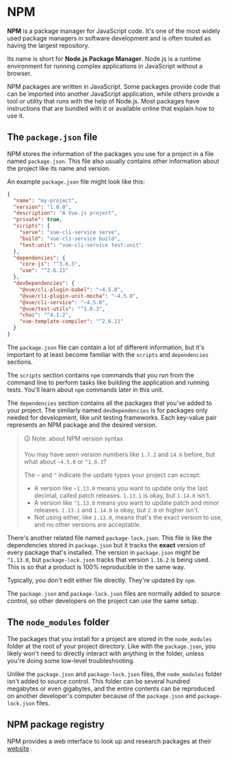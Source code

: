 # NPM

**NPM** is a package manager for JavaScript code. It's one of the most widely used package managers in software development and is often touted as having the largest repository.

Its name is short for **Node.js Package Manager**. Node.js is a runtime environment for running complex applications in JavaScript without a browser.

NPM packages are written in JavaScript. Some packages provide code that can be imported into another JavaScript application, while others provide a tool or utility that runs with the help of Node.js. Most packages have instructions that are bundled with it or available online that explain how to use it.

## The `package.json` file

NPM stores the information of the packages you use for a project in a file named `package.json`. This file also usually contains other information about the project like its name and version.

An example `package.json` file might look like this:

```json
{
  "name": "my-project",
  "version": "1.0.0",
  "description": "A Vue.js project",
  "private": true,
  "scripts": {
    "serve": "vue-cli-service serve",
    "build": "vue-cli-service build",
    "test:unit": "vue-cli-service test:unit"
  },
  "dependencies": {
    "core-js": "^3.6.5",
    "vue": "^2.6.11"
  },
  "devDependencies": {
    "@vue/cli-plugin-babel": "~4.5.0",
    "@vue/cli-plugin-unit-mocha": "~4.5.0",
    "@vue/cli-service": "~4.5.0",
    "@vue/test-utils": "^1.0.3",
    "chai": "^4.1.2",
    "vue-template-compiler": "^2.6.11"
  }
}
```

The `package.json` file can contain a lot of different information, but it's important to at least become familiar with the `scripts` and `dependencies` sections.

The `scripts` section contains `npm` commands that you run from the command line to perform tasks like building the application and running tests. You'll learn about `npm` commands later in this unit.

The `dependencies` section contains all the packages that you've added to your project. The similarly named `devDependencies` is for packages only needed for development, like unit testing frameworks. Each key-value pair represents an NPM package and the desired version.

>🛈 Note: about NPM version syntax
>
>You may have seen version numbers like `1.7.2` and `14.6` before, but what about `~4.5.0` or `^1.0.3`?
>
>The `~` and `^` indicate the update types your project can accept:
>
>-   A version like `~1.13.0` means you want to update only the last decimal, called patch releases. `1.13.1` is okay, but `1.14.0` isn't.
>-   A version like `^1.13.0` means you want to update patch and minor releases. `1.13.1` and `1.14.0` is okay, but `2.0` or higher isn't.
>-   Not using either, like `1.13.0`, means that's the exact version to use, and no other versions are acceptable.

There's another related file named `package-lock.json`. This file is like the dependencies stored in `package.json` but it tracks the **exact** version of every package that's installed. The version in `package.json` might be `^1.13.0`, but `package-lock.json` tracks that version `1.16.2` is being used. This is so that a product is 100% reproducible in the same way.

Typically, you don't edit either file directly. They're updated by `npm`.

The `package.json` and `package-lock.json` files are normally added to source control, so other developers on the project can use the same setup.

## The `node_modules` folder

The packages that you install for a project are stored in the `node_modules` folder at the root of your project directory. Like with the `package.json`, you likely won't need to directly interact with anything in the folder, unless you're doing some low-level troubleshooting.

Unlike the `package.json` and `package-lock.json` files, the `node_modules` folder isn't added to source control. This folder can be several hundred megabytes or even gigabytes, and the entire contents can be reproduced on another developer's computer because of the `package.json` and `package-lock.json` files.

## NPM package registry

NPM provides a web interface to look up and research packages at their [website](https://www.npmjs.com/) .
